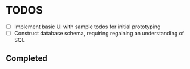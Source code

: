 # TODOS
- [ ] Implement basic UI with sample todos for initial prototyping
- [ ] Construct database schema, requiring regaining an understanding of SQL

## Completed